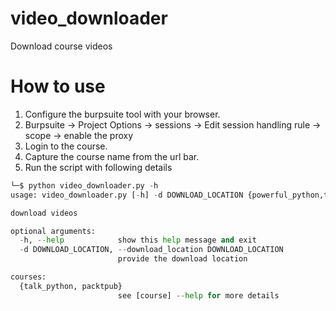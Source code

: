 # video_downloader
Download course videos

# How to use
1. Configure the burpsuite tool with your browser.
2. Burpsuite -> Project Options -> sessions -> Edit session handling rule -> scope -> enable the proxy
3. Login to the course.
4. Capture the course name from the url bar.
5. Run the script with following details

```python
└─$ python video_downloader.py -h                                                                                                                                                                                                                 130 ⨯
usage: video_downloader.py [-h] -d DOWNLOAD_LOCATION {powerful_python,talk_python} ...

download videos

optional arguments:
  -h, --help            show this help message and exit
  -d DOWNLOAD_LOCATION, --download_location DOWNLOAD_LOCATION
                        provide the download location

courses:
  {talk_python, packtpub}
                        see [course] --help for more details

```

